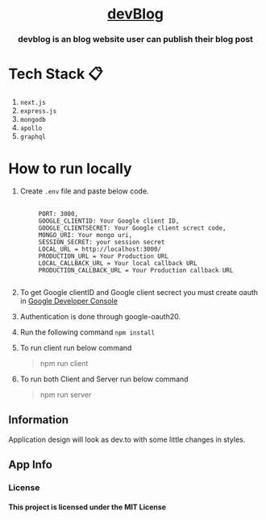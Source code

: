 <h1 align="center"><a href="https://devsblog.herokuapp.com/">devBlog</a></h1>

<h3 align="center">devblog is an blog website user can publish their blog post</h3>

# Tech Stack 📋
  
  1. `next.js`
  2. `express.js`
  3. `mongodb`
  4. `apollo`
  5. `graphql`

# How to run locally 
  
  1. Create `.env` file and paste below code.
     
     <pre>
      <code>
          PORT: 3000,
          GOOGLE_CLIENTID: Your Google client ID,
          GOOGLE_CLIENTSECRET: Your Google client screct code,
          MONGO_URI: Your mongo uri,
          SESSION_SECRET: your session secret
          LOCAL_URL = http://localhost:3000/
          PRODUCTION_URL = Your Production URL
          LOCAL_CALLBACK_URL = Your local callback URL
          PRODUCTION_CALLBACK_URL = Your Production callback URL
      </code>
     </pre>
     
   2. To get Google clientID and Google client secrect you must create oauth in [Google Developer Console](https://console.developers.google.com)
   3. Authentication is done through google-oauth20.
   4. Run the following command `npm install`
   5. To run client run below command
      > npm run client
   6. To run both Client and Server run below command
      > npm run server

## Information

   Application design will look as dev.to with some little changes in styles.

## App Info

<h3>License</h3>

<h4>This project is licensed under the MIT License</h4>

  


